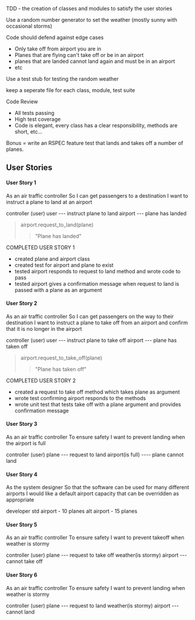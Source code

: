 TDD - the creation of classes and modules to satisfy the user stories

Use a random number generator to set the weather (mostly sunny with occasional storms)

Code should defend against edge cases
- Only take off from airport you are in
- Planes that are flying can't take off or be in an airport
- planes that are landed cannot land again and must be in an airport
- etc

Use a test stub for testing the random weather

keep a seperate file for each class, module, test suite

Code Review

- All tests passing
- High test coverage
- Code is elegant, every class has a clear responsibility, methods are short, etc...

Bonus = write an RSPEC feature test that lands and takes off a number of planes.


## User Stories

#### User Story 1
As an air traffic controller
So I can get passengers to a destination
I want to instruct a plane to land at an airport

controller (user)
user --- instruct plane to land
airport --- plane has landed

>airport.request_to_land(plane)
>> "Plane has landed"

COMPLETED USER STORY 1
- created plane and airport class
- created test for airport and plane to exist
- tested airport responds to request to land method and wrote code to pass
- tested airport gives a confirmation message when request to land is passed with a plane as an argument


#### User Story 2
As an air traffic controller
So I can get passengers on the way to their destination
I want to instruct a plane to take off from an airport and confirm that it is no longer in the airport

controller (user)
user --- instruct plane to take off
airport --- plane has taken off

>airport.request_to_take_off(plane)
>> "Plane has taken off"

COMPLETED USER STORY 2
- created a request to take off method which takes plane as argument
- wrote test confirming airport responds to the methods
- wrote unit test that tests take off with a plane argument and provides confirmation message

#### User Story 3
As an air traffic controller
To ensure safety
I want to prevent landing when the airport is full

controller (user)
plane --- request to land
airport(is full) ---- plane cannot land


#### User Story 4
As the system designer
So that the software can be used for many different airports
I would like a default airport capacity that can be overridden as appropriate

developer
std airport - 10 planes
alt airport - 15 planes


#### User Story 5
As an air traffic controller
To ensure safety
I want to prevent takeoff when weather is stormy

controller (user)
plane --- request to take off
weather(is stormy)
airport --- cannot take off

#### User Story 6
As an air traffic controller
To ensure safety
I want to prevent landing when weather is stormy

controller (user)
plane --- request to land
weather(is stormy)
airport --- cannot land
